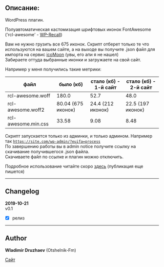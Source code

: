 ## Описание:

WordPress плагин.

Полуавтоматическая кастомизация шрифтовых иконок FontAwesome ('rcl-awesome' - [WP-Recall](https://wordpress.org/plugins/wp-recall/))  

Вам не нужно грузить все 675 иконок. Скрипт отберет только те что используются на вашем сайте, а на выходе вы получите .json файл 
для импорта на сервис [icoMoon](https://icomoon.io/app/) (увы, его апи я не нашел)  
Забираете оттуда выбранные иконки и загружаете на свой сайт.  

Например у меня получились такие метрики:  

| файл | было (кб) | стало (кб) - 1-й сайт | стало (кб) - 2-й сайт |
|------|----------|------------|------------|
| rcl-awesome.woff | 180.0 | 52.7 | 48.0 |  
| rcl-awesome.woff2 | 80.04 (675 иконок) | 24.4 (212 иконок) | 22.5 (197 иконок) |  
| rcl-awesome.min.css | 33.58 | 9.08 | 8.48 |  

Скрипт запускается только из админки, и только админом. Например так <code>https://site.com/wp-admin/?euifa=process</code>  
По завершению работы вы в admin notice получите ссылку на скачивание получившегося .json файла.  
Скачиваете файл по ссылке и плагин можно отключить.  

Подробное использование читайте скоро [здесь](https://otshelnik-fm.ru/?p=5934&utm_source=free-plugin&utm_medium=github&utm_campaign=otfm-extract-used-icons-on-the-site&utm_content=github-com&utm_term=post-5934) (публикация еще пишется)  

------------------------------

## Changelog  
**2019-10-21**  
v0.1  
- [x] релиз  

------------------------------

## Author  

**Wladimir Druzhaev** (Otshelnik-Fm)  

[Сайт](https://otshelnik-fm.ru/?utm_source=free-plugin&utm_medium=github&utm_campaign=otfm-extract-used-icons-on-the-site&utm_content=github-com&utm_term=home-page)  
